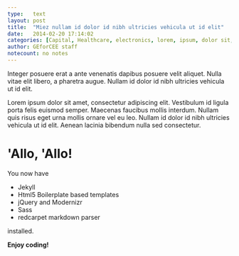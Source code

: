 ```yaml
---
type:	text
layout: post
title:  "Miez nullam id dolor id nibh ultricies vehicula ut id elit"
date:	2014-02-20 17:14:02
categories: [Capital, Healthcare, electronics, lorem, ipsum, dolor sit, amet]
author:	GEforCEE staff
notecount: no notes
---
```

Integer posuere erat a ante venenatis dapibus posuere velit aliquet. Nulla vitae elit libero, a pharetra augue. Nullam id dolor id nibh ultricies vehicula ut id elit.

Lorem ipsum dolor sit amet, consectetur adipiscing elit. Vestibulum id ligula porta felis euismod semper. Maecenas faucibus mollis interdum. Nullam quis risus eget urna mollis ornare vel eu leo. Nullam id dolor id nibh ultricies vehicula ut id elit. Aenean lacinia bibendum nulla sed consectetur.

<!--more-->

# 'Allo, 'Allo!

You now have

- Jekyll
- Html5 Boilerplate based templates
- jQuery and Modernizr
- Sass
- redcarpet markdown parser

installed.

**Enjoy coding!**
